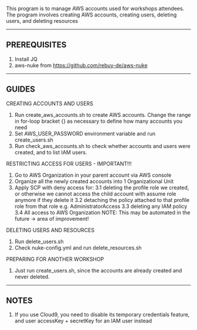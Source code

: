 This program is to manage AWS accounts used for workshops attendees.
The program involves creating AWS accounts, creating users, deleting users, and deleting resources 

-----------------------------
PREREQUISITES
-----------------------------
1. Install JQ
2. aws-nuke from https://github.com/rebuy-de/aws-nuke

-----------------------------
GUIDES
-----------------------------
CREATING ACCOUNTS AND USERS
1. Run create_aws_accounts.sh to create AWS accounts. Change the range in for-loop bracket {} as necessary to define how many accounts you need
2. Set AWS_USER_PASSWORD environment variable and run create_users.sh
3. Run check_aws_accounts.sh to check whether accounts and users were created, and to list IAM users.

RESTRICTING ACCESS FOR USERS - IMPORTANT!!!
1. Go to AWS Organization in your parent account via AWS console
2. Organize all the newly created accounts into 1 Organizational Unit
3. Apply SCP with deny access for:
   3.1 deleting the profile role we created, or otherwise we cannot access the child account with assume role anymore if they delete it
   3.2 detaching the policy attached to that profile role from that role e.g. AdministratorAccess
   3.3 deleting any IAM policy
   3.4 All access to AWS Organization
NOTE: This may be automated in the future -> area of improvement!

DELETING USERS AND RESOURCES
1. Run delete_users.sh
2. Check nuke-config.yml and run delete_resources.sh

PREPARING FOR ANOTHER WORKSHOP
1. Just run create_users.sh, since the accounts are already created and never deleted.

-----------------------------
NOTES
-----------------------------
1. If you use Cloud9, you need to disable its temporary credentials feature, and user accessKey + secretKey for an IAM user instead
